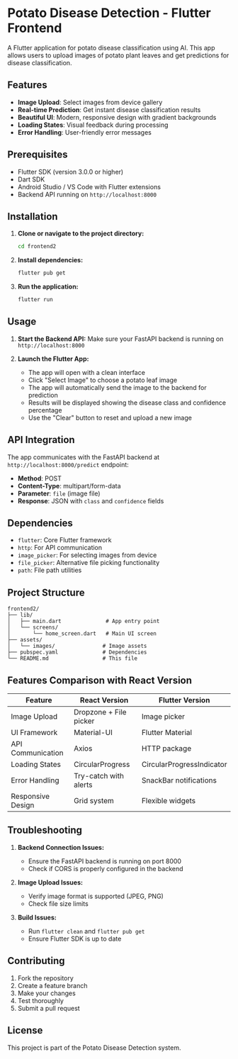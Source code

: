 # Potato Disease Detection - Flutter Frontend

A Flutter application for potato disease classification using AI. This app allows users to upload images of potato plant leaves and get predictions for disease classification.

## Features

- **Image Upload**: Select images from device gallery
- **Real-time Prediction**: Get instant disease classification results
- **Beautiful UI**: Modern, responsive design with gradient backgrounds
- **Loading States**: Visual feedback during processing
- **Error Handling**: User-friendly error messages

## Prerequisites

- Flutter SDK (version 3.0.0 or higher)
- Dart SDK
- Android Studio / VS Code with Flutter extensions
- Backend API running on `http://localhost:8000`

## Installation

1. **Clone or navigate to the project directory:**
   ```bash
   cd frontend2
   ```

2. **Install dependencies:**
   ```bash
   flutter pub get
   ```

3. **Run the application:**
   ```bash
   flutter run
   ```

## Usage

1. **Start the Backend API:**
   Make sure your FastAPI backend is running on `http://localhost:8000`

2. **Launch the Flutter App:**
   - The app will open with a clean interface
   - Click "Select Image" to choose a potato leaf image
   - The app will automatically send the image to the backend for prediction
   - Results will be displayed showing the disease class and confidence percentage
   - Use the "Clear" button to reset and upload a new image

## API Integration

The app communicates with the FastAPI backend at `http://localhost:8000/predict` endpoint:

- **Method**: POST
- **Content-Type**: multipart/form-data
- **Parameter**: `file` (image file)
- **Response**: JSON with `class` and `confidence` fields

## Dependencies

- `flutter`: Core Flutter framework
- `http`: For API communication
- `image_picker`: For selecting images from device
- `file_picker`: Alternative file picking functionality
- `path`: File path utilities

## Project Structure

```
frontend2/
├── lib/
│   ├── main.dart              # App entry point
│   └── screens/
│       └── home_screen.dart   # Main UI screen
├── assets/
│   └── images/               # Image assets
├── pubspec.yaml              # Dependencies
└── README.md                 # This file
```

## Features Comparison with React Version

| Feature | React Version | Flutter Version |
|---------|---------------|-----------------|
| Image Upload | Dropzone + File picker | Image picker |
| UI Framework | Material-UI | Flutter Material |
| API Communication | Axios | HTTP package |
| Loading States | CircularProgress | CircularProgressIndicator |
| Error Handling | Try-catch with alerts | SnackBar notifications |
| Responsive Design | Grid system | Flexible widgets |

## Troubleshooting

1. **Backend Connection Issues:**
   - Ensure the FastAPI backend is running on port 8000
   - Check if CORS is properly configured in the backend

2. **Image Upload Issues:**
   - Verify image format is supported (JPEG, PNG)
   - Check file size limits

3. **Build Issues:**
   - Run `flutter clean` and `flutter pub get`
   - Ensure Flutter SDK is up to date

## Contributing

1. Fork the repository
2. Create a feature branch
3. Make your changes
4. Test thoroughly
5. Submit a pull request

## License

This project is part of the Potato Disease Detection system. 